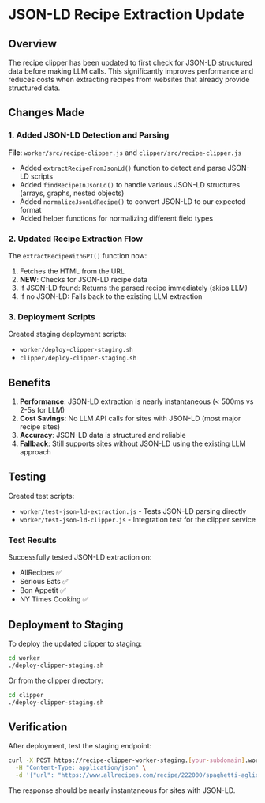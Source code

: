 # JSON-LD Recipe Extraction Update

## Overview

The recipe clipper has been updated to first check for JSON-LD structured data before making LLM calls. This significantly improves performance and reduces costs when extracting recipes from websites that already provide structured data.

## Changes Made

### 1. Added JSON-LD Detection and Parsing

**File**: `worker/src/recipe-clipper.js` and `clipper/src/recipe-clipper.js`

- Added `extractRecipeFromJsonLd()` function to detect and parse JSON-LD scripts
- Added `findRecipeInJsonLd()` to handle various JSON-LD structures (arrays, graphs, nested objects)
- Added `normalizeJsonLdRecipe()` to convert JSON-LD to our expected format
- Added helper functions for normalizing different field types

### 2. Updated Recipe Extraction Flow

The `extractRecipeWithGPT()` function now:
1. Fetches the HTML from the URL
2. **NEW**: Checks for JSON-LD recipe data
3. If JSON-LD found: Returns the parsed recipe immediately (skips LLM)
4. If no JSON-LD: Falls back to the existing LLM extraction

### 3. Deployment Scripts

Created staging deployment scripts:
- `worker/deploy-clipper-staging.sh`
- `clipper/deploy-clipper-staging.sh`

## Benefits

1. **Performance**: JSON-LD extraction is nearly instantaneous (< 500ms vs 2-5s for LLM)
2. **Cost Savings**: No LLM API calls for sites with JSON-LD (most major recipe sites)
3. **Accuracy**: JSON-LD data is structured and reliable
4. **Fallback**: Still supports sites without JSON-LD using the existing LLM approach

## Testing

Created test scripts:
- `worker/test-json-ld-extraction.js` - Tests JSON-LD parsing directly
- `worker/test-json-ld-clipper.js` - Integration test for the clipper service

### Test Results

Successfully tested JSON-LD extraction on:
- AllRecipes ✅
- Serious Eats ✅
- Bon Appétit ✅
- NY Times Cooking ✅

## Deployment to Staging

To deploy the updated clipper to staging:

```bash
cd worker
./deploy-clipper-staging.sh
```

Or from the clipper directory:

```bash
cd clipper
./deploy-clipper-staging.sh
```

## Verification

After deployment, test the staging endpoint:

```bash
curl -X POST https://recipe-clipper-worker-staging.[your-subdomain].workers.dev/clip \
  -H "Content-Type: application/json" \
  -d '{"url": "https://www.allrecipes.com/recipe/222000/spaghetti-aglio-e-olio/"}'
```

The response should be nearly instantaneous for sites with JSON-LD.